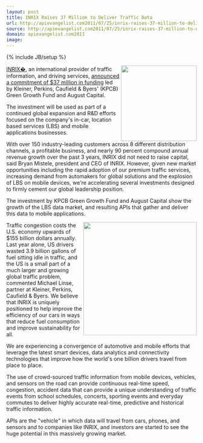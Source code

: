 ```yaml
---
layout: post
title: INRIX Raises 37 Million to Deliver Traffic Data
url: http://apievangelist.com2011/07/25/inrix-raises-37-million-to-deliver-traffic-data/
source: http://apievangelist.com2011/07/25/inrix-raises-37-million-to-deliver-traffic-data/
domain: apievangelist.com2011
image: 
---
```

{% include JB/setup %}<p>
     <a href="http://www.inrix.com/"><img src="http://kinlane-productions.s3.amazonaws.com/api-evangelist/inrix/inrix-logo.gif"  width="200" align="right" /></a><a href="http://www.inrix.com/">INRIX�</a>, an international provider of traffic information, and driving services, <a title="announced a commitment of $37 million in funding" href="http://www.inrix.com/pressrelease.asp?ID=133">announced a commitment of $37 million in funding</a> led by Kleiner, Perkins, Caufield &amp; Byers' (KPCB) Green Growth Fund and August Capital.
</p>
<p>
     The investment will be used as part of a continued global expansion and R&amp;D efforts focused on the company's in-car, location based services (LBS) and mobile applications businesses.
</p>
<p>
     With over 150 industry-leading customers across 8 different distribution channels, a profitable business, and nearly 90 percent compound annual revenue growth over the past 3 years, INRIX did not need to raise capital, said Bryan Mistele, president and CEO of INRIX. However, given new market opportunities including the rapid adoption of our premium traffic services, increasing demand from automakers for global solutions and the explosion of LBS on mobile devices, we're accelerating several investments designed to firmly cement our global leadership position.
</p>
<p>
     The investment by KPCB Green Growth Fund and August Capital show the growth of the LBS data market, and resulting APIs that gather and deliver this data to mobile applications.
</p>
<p>
     <img src="http://kinlane-productions.s3.amazonaws.com/api-evangelist/inrix/inrix-traffic-mobile-applications.jpg"  width="300" align="right" />Traffic congestion costs the U.S. economy upwards of $155 billion dollars annually. Last year alone, US drivers wasted 3.9 billion gallons of fuel sitting idle in traffic, and the US is a small part of a much larger and growing global traffic problem, commented Michael Linse, partner at Kleiner, Perkins, Caufield &amp; Byers. We believe that INRIX is uniquely positioned to help improve the efficiency of our cars in ways that reduce fuel consumption and improve sustainability for all.
</p>
<p>
     We are experiencing a convergence of automotive and mobile efforts that leverage the latest smart devices, data analytics and connectivity technologies that improve how the world's one billion drivers travel from place to place.
</p>
<p>
     The use of crowd-sourced traffic information from mobile devices, vehicles, and sensors on the road can provide continuous real-time speed, congestion, accident data that can provide a unique understanding of traffic events from school schedules, concerts, sporting events and everyday commutes to deliver highly accurate real-time, predictive and historical traffic information.
</p>
<p>
     APIs are the "vehicle" in which data will travel from cars, phones, and sensors and to companies like INRIX, and investors are started to see the huge potential in this massively growing market.
</p>
